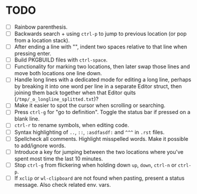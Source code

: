 # TODO

- [ ] Rainbow parenthesis.
- [ ] Backwards search + using `ctrl-p` to jump to previous location (or pop from a location stack).
- [ ] After ending a line with "\", indent two spaces relative to that line when pressing enter.
- [ ] Build PKGBUILD files with `ctrl-space`.
- [ ] Functionality for marking two locations, then later swap those lines and move both locations one line down.
- [ ] Handle long lines with a dedicated mode for editing a long line, perhaps by breaking it into one word per line in a
      separate Editor struct, then joining them back together when that Editor quits (`/tmp/_o_longline_splitted.txt`)?
- [ ] Make it easier to spot the cursor when scrolling or searching.
- [ ] Press `ctrl-g` for "go to definition". Toggle the status bar if pressed on a blank line.
- [ ] `ctrl-r` to rename symbols, when editing code.
- [ ] Syntax highlighting of `..`, `::`, `:asdfasdf:` and `^^^` in `.rst` files.
- [ ] Spellcheck all comments. Highlight misspelled words. Make it possible to add/ignore words.
- [ ] Introduce a key for jumping between the two locations where you've spent most time the last 10 minutes.
- [ ] Stop `ctrl-g` from flickering when holding down `up`, `down`, `ctrl-n` or `ctrl-p`.
- [ ] If `xclip` or `wl-clipboard` are not found when pasting, present a status message. Also check related env. vars.
